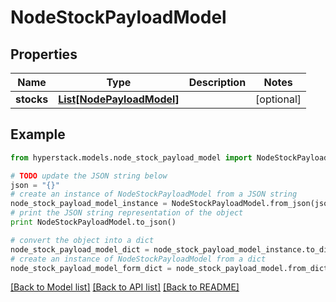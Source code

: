 # NodeStockPayloadModel


## Properties

Name | Type | Description | Notes
------------ | ------------- | ------------- | -------------
**stocks** | [**List[NodePayloadModel]**](NodePayloadModel.md) |  | [optional] 

## Example

```python
from hyperstack.models.node_stock_payload_model import NodeStockPayloadModel

# TODO update the JSON string below
json = "{}"
# create an instance of NodeStockPayloadModel from a JSON string
node_stock_payload_model_instance = NodeStockPayloadModel.from_json(json)
# print the JSON string representation of the object
print NodeStockPayloadModel.to_json()

# convert the object into a dict
node_stock_payload_model_dict = node_stock_payload_model_instance.to_dict()
# create an instance of NodeStockPayloadModel from a dict
node_stock_payload_model_form_dict = node_stock_payload_model.from_dict(node_stock_payload_model_dict)
```
[[Back to Model list]](../README.md#documentation-for-models) [[Back to API list]](../README.md#documentation-for-api-endpoints) [[Back to README]](../README.md)


